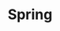 ---
title: "Spring" # 카테고리 이름
layout: category
permalink: /categories/spring/ # url
author_profile: true
taxonomy: spring
sidebar:
    nav: "categories"
---
